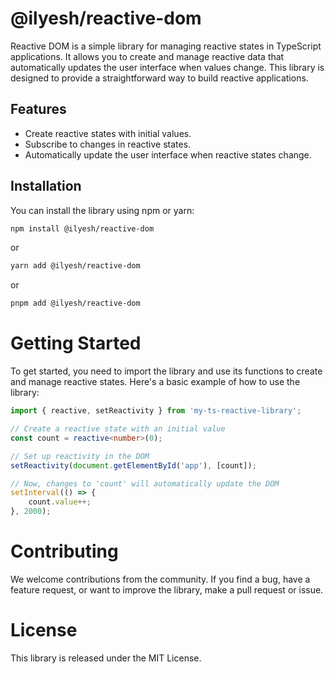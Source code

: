 # @ilyesh/reactive-dom

Reactive DOM is a simple library for managing reactive states in TypeScript applications. It allows you to create and manage reactive data that automatically updates the user interface when values change. This library is designed to provide a straightforward way to build reactive applications.

## Features

- Create reactive states with initial values.
- Subscribe to changes in reactive states.
- Automatically update the user interface when reactive states change.

## Installation

You can install the library using npm or yarn:

```bash
npm install @ilyesh/reactive-dom
```
or 
```bash
yarn add @ilyesh/reactive-dom
```
or 
```bash
pnpm add @ilyesh/reactive-dom
```

# Getting Started
To get started, you need to import the library and use its functions to create and manage reactive states. Here's a basic example of how to use the library:
```ts
import { reactive, setReactivity } from 'my-ts-reactive-library';

// Create a reactive state with an initial value
const count = reactive<number>(0);

// Set up reactivity in the DOM
setReactivity(document.getElementById('app'), [count]);

// Now, changes to 'count' will automatically update the DOM
setInterval(() => {
    count.value++;
}, 2000);
```

# Contributing
We welcome contributions from the community. If you find a bug, have a feature request, or want to improve the library, make a pull request or issue.

# License
This library is released under the MIT License.